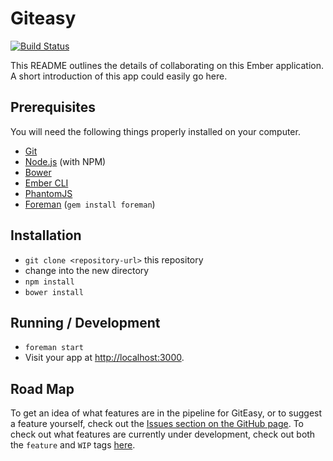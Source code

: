 # Giteasy

[![Build Status](https://travis-ci.org/alexlafroscia/giteasy.svg?branch=master)](https://travis-ci.org/alexlafroscia/giteasy)

This README outlines the details of collaborating on this Ember application.
A short introduction of this app could easily go here.

## Prerequisites

You will need the following things properly installed on your computer.

* [Git](http://git-scm.com/)
* [Node.js](http://nodejs.org/) (with NPM)
* [Bower](http://bower.io/)
* [Ember CLI](http://www.ember-cli.com/)
* [PhantomJS](http://phantomjs.org/)
* [Foreman](http://ddollar.github.io/foreman/) (`gem install foreman`)

## Installation

* `git clone <repository-url>` this repository
* change into the new directory
* `npm install`
* `bower install`


## Running / Development

* `foreman start`
* Visit your app at [http://localhost:3000](http://localhost:3000).


## Road Map

To get an idea of what features are in the pipeline for GitEasy, or to suggest a feature yourself, check out the [Issues section on the GitHub page](https://github.com/alexlafroscia/giteasy/issues?q=is%3Aopen+is%3Aissue+label%3Afeature).  To check out what features are currently under development, check out both the `feature` and `WIP` tags [here](https://github.com/alexlafroscia/giteasy/issues?q=is%3Aopen+is%3Aissue+label%3Afeature+label%3AWIP).
